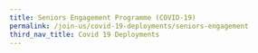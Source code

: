 ```yaml
---
title: Seniors Engagement Programme (COVID-19)
permalink: /join-us/covid-19-deployments/seniors-engagement
third_nav_title: Covid 19 Deployments
---
```

